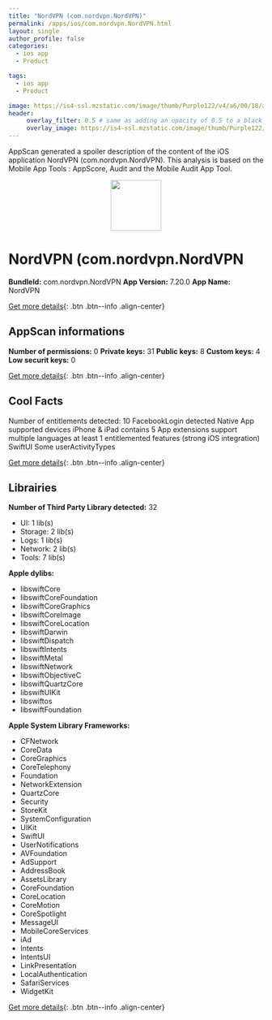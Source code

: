 ```yaml
---
title: "NordVPN (com.nordvpn.NordVPN)"
permalink: /apps/ios/com.nordvpn.NordVPN.html
layout: single
author_profile: false
categories: 
  - ios app 
  - Product 

tags: 
  - ios app 
  - Product 

image: https://is4-ssl.mzstatic.com/image/thumb/Purple122/v4/a6/00/18/a6001815-98ff-e54b-2a9f-c86639664275/AppIcon-0-0-1x_U007emarketing-0-0-0-7-0-0-sRGB-0-0-0-GLES2_U002c0-512MB-85-220-0-0.png/512x512bb.jpg
header: 
     overlay_filter: 0.5 # same as adding an opacity of 0.5 to a black background
     overlay_image: https://is4-ssl.mzstatic.com/image/thumb/Purple122/v4/a6/00/18/a6001815-98ff-e54b-2a9f-c86639664275/AppIcon-0-0-1x_U007emarketing-0-0-0-7-0-0-sRGB-0-0-0-GLES2_U002c0-512MB-85-220-0-0.png/512x512bb.jpg
---
```

AppScan generated a spoiler description of the content of the iOS application NordVPN (com.nordvpn.NordVPN). This analysis is based on the Mobile App Tools : AppScore, Audit and the Mobile Audit App Tool.

  
  
<div style="text-align: center;"><img src="https://is4-ssl.mzstatic.com/image/thumb/Purple122/v4/a6/00/18/a6001815-98ff-e54b-2a9f-c86639664275/AppIcon-0-0-1x_U007emarketing-0-0-0-7-0-0-sRGB-0-0-0-GLES2_U002c0-512MB-85-220-0-0.png/512x512bb.jpg" width="100" height="100"></div>  
  
# NordVPN (com.nordvpn.NordVPN

**BundleId:** com.nordvpn.NordVPN
**App Version:** 7.20.0
**App Name:** NordVPN


[Get more details](/pricing.html){: .btn .btn--info .align-center}  
  
## AppScan informations 

**Number of permissions:** 0
**Private keys:** 31
**Public keys:** 8
**Custom keys:** 4
**Low securit keys:** 0
  
[Get more details](/pricing.html){: .btn .btn--info .align-center}

## Cool Facts

Number of entitlements detected: 10
FacebookLogin detected
Native App
supported devices iPhone & iPad
contains 5 App extensions
support multiple languages
at least 1 entitlemented features (strong iOS integration)
SwiftUI
Some userActivityTypes
  
[Get more details](/pricing.html){: .btn .btn--info .align-center}

## Librairies 
**Number of Third Party Library detected:** 32
- UI: 1 lib(s)
- Storage: 2 lib(s)
- Logs: 1 lib(s)
- Network: 2 lib(s)
- Tools: 7 lib(s)

**Apple dylibs:**
- libswiftCore
- libswiftCoreFoundation
- libswiftCoreGraphics
- libswiftCoreImage
- libswiftCoreLocation
- libswiftDarwin
- libswiftDispatch
- libswiftIntents
- libswiftMetal
- libswiftNetwork
- libswiftObjectiveC
- libswiftQuartzCore
- libswiftUIKit
- libswiftos
- libswiftFoundation


**Apple System Library Frameworks:**
- CFNetwork
- CoreData
- CoreGraphics
- CoreTelephony
- Foundation
- NetworkExtension
- QuartzCore
- Security
- StoreKit
- SystemConfiguration
- UIKit
- SwiftUI
- UserNotifications
- AVFoundation
- AdSupport
- AddressBook
- AssetsLibrary
- CoreFoundation
- CoreLocation
- CoreMotion
- CoreSpotlight
- MessageUI
- MobileCoreServices
- iAd
- Intents
- IntentsUI
- LinkPresentation
- LocalAuthentication
- SafariServices
- WidgetKit


  
[Get more details](/pricing.html){: .btn .btn--info .align-center}

